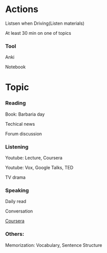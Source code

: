 # Actions
Listsen when Driving(Listen materials)

At least 30 min on one of topics

### Tool
Anki

Notebook

# Topic
### Reading
  Book: Barbaria day
  
  Techical news
  
  Forum discussion
  
### Listening
  Youtube: Lecture, Coursera
  
  Youtube: Vox, Google Talks, TED
  
  TV drama
  
### Speaking
  Daily read
  
  Conversation
  
  [Coursera](https://www.coursera.org/learn/business-english-meetings/home/welcome)
  
### Others:
  Memorization: Vocabulary, Sentence Structure
